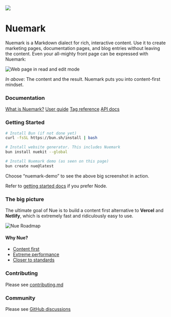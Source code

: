 
<a href="https://nuejs.org">
  <img src="https://nuejs.org/img/nuemark-banner-big.png">
</a>

# Nuemark
Nuemark is a Markdown dialect for rich, interactive content. Use it to create marketing pages, documentation pages, and blog entries without leaving the content. Even your all-mighty front page can be expressed with Nuemark:


![Web page in read and edit mode](https://nuejs.org/img/nuemark-content-big.png)

*In above*: The content and the result. Nuemark puts you into content-first mindset.


### Documentation

[What is Nuemark?](https://nuejs.org/blog/introducing-nuemark/)
[User guide](https://nuejs.org/docs/concepts/nuemark.html)
[Tag reference](https://nuejs.org/docs/reference/nuemark-tags.html)
[API docs](https://nuejs.org/docs/reference/nuemark-api.html)


### Getting Started

``` sh
# Install Bun (if not done yet)
curl -fsSL https://bun.sh/install | bash

# Install website generator. This includes Nuemark
bun install nuekit --global

# Install Nuemark demo (as seen on this page)
bun create nue@latest
```

Choose “nuemark-demo” to see the above big screenshot in action.

Refer to [getting started docs](https://nuejs.org/docs/#node) if you prefer Node.


### The big picture
The ultimate goal of Nue is to build a content first alternative to **Vercel** and **Netlify**, which is extremely fast and ridiculously easy to use.

![Nue Roadmap](https://nuejs.org/img/roadmap6-big.png)


#### Why Nue?

- [Content first](https://nuejs.org/docs/why-nue/content-first.html)
- [Extreme performance](https://nuejs.org/docs/why-nue/extreme-performance.html)
- [Closer to standards](https://nuejs.org/docs/why-nue/closer-to-standards.html)


### Contributing

Please see [contributing.md](/CONTRIBUTING.md)


### Community

Please see [GitHub discussions](https://github.com/nuejs/nue/discussions)

